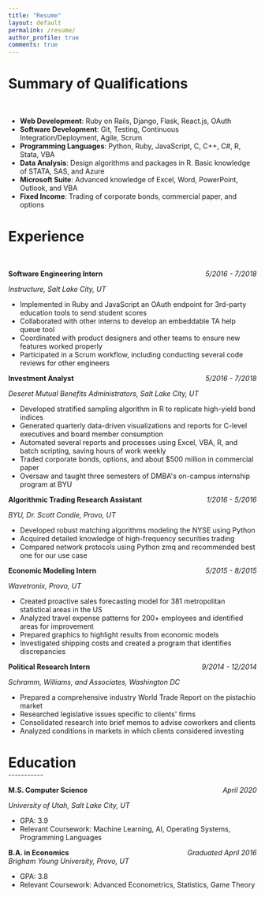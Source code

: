 ```yaml
---
title: "Resume"
layout: default
permalink: /resume/
author_profile: true
comments: true
---
```


# Summary of Qualifications  
<br>

* __Web Development__: Ruby on Rails, Django, Flask, React.js, OAuth
* __Software Development__: Git, Testing, Continuous Integration/Deployment, Agile, Scrum
* __Programming Languages__: Python, Ruby, JavaScript, C, C++, C#, R, Stata, VBA
* __Data Analysis__: Design algorithms and packages in R. Basic knowledge of STATA, SAS, and Azure
* __Microsoft Suite__: Advanced knowledge of Excel, Word, PowerPoint, Outlook, and VBA
* __Fixed Income__: Trading of corporate bonds, commercial paper, and options

# Experience    
<br>

__Software Engineering Intern__
<span style="float:right;"><i>5/2016 - 7/2018</i> </span> 

_Instructure, Salt Lake City, UT_

* Implemented in Ruby and JavaScript an OAuth endpoint for 3rd-party education tools to send student scores
* Collaborated with other interns to develop an embeddable TA help queue tool
* Coordinated with product designers and other teams to ensure new features worked properly
* Participated in a Scrum workflow, including conducting several code reviews for other engineers

__Investment Analyst__ 
<span style="float:right;"><i>5/2016 - 7/2018</i> </span> 

_Deseret Mutual Benefits Administrators, Salt Lake City, UT_ 

* Developed stratified sampling algorithm in R to replicate high-yield bond indices
* Generated quarterly data-driven visualizations and reports for C-level executives and board member consumption
* Automated several reports and processes using Excel, VBA, R, and batch scripting, saving hours of work weekly
* Traded corporate bonds, options, and about $500 million in commercial paper
* Oversaw and taught three semesters of DMBA's on-campus internship program at BYU

__Algorithmic Trading Research Assistant__
<span style="float:right;"><i>1/2016 - 5/2016</i> </span>  

_BYU, Dr. Scott Condie, Provo, UT_   

* Developed robust matching algorithms modeling the NYSE using Python
* Acquired detailed knowledge of high-frequency securities trading
* Compared network protocols using Python zmq and recommended best one for our use case

__Economic Modeling Intern__
<span style="float:right;"><i>5/2015 - 8/2015</i> </span>  

_Wavetronix, Provo, UT_  

* Created proactive sales forecasting model for 381 metropolitan statistical areas in the US
* Analyzed travel expense patterns for 200+ employees and identified areas for improvement
* Prepared graphics to highlight results from economic models
* Investigated shipping costs and created a program that identifies discrepancies

__Political Research Intern__
<span style="float:right;"><i>9/2014 - 12/2014</i> </span>  

_Schramm, Williams, and Associates, Washington DC_  

* Prepared a comprehensive industry World Trade Report on the pistachio market
* Researched legislative issues specific to clients' firms
* Consolidated research into brief memos to advise coworkers and clients
* Analyzed conditions in markets in which clients considered investing

# Education  
<ul style="margin-top:-20px;"> </ul>
-----------

__M.S. Computer Science__
<span style="float:right;"><i>April 2020</i> </span>  

_University of Utah, Salt Lake City, UT_

* GPA: 3.9
* Relevant Coursework: Machine Learning, AI, Operating Systems, Programming Languages

__B.A. in Economics__
<span style="float:right;"><i>Graduated April 2016</i> </span>  
_Brigham Young University, Provo, UT_  

* GPA: 3.8
* Relevant Coursework: Advanced Econometrics, Statistics, Game Theory
